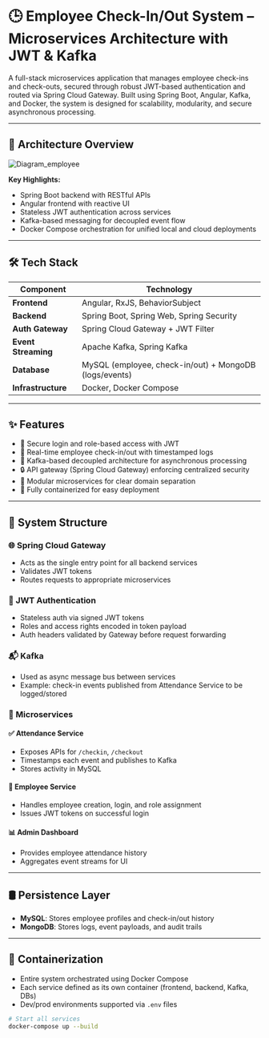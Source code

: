 # 🕒 Employee Check-In/Out System – Microservices Architecture with JWT & Kafka

A full-stack microservices application that manages employee check-ins and check-outs, secured through robust JWT-based authentication and routed via Spring Cloud Gateway. Built using Spring Boot, Angular, Kafka, and Docker, the system is designed for scalability, modularity, and secure asynchronous processing.

---

## 🧱 Architecture Overview

![Diagram_employee](https://github.com/user-attachments/assets/d2ba3d69-b3bd-4cdc-b2d6-dd44ffa8e0eb)


**Key Highlights:**
- Spring Boot backend with RESTful APIs
- Angular frontend with reactive UI
- Stateless JWT authentication across services
- Kafka-based messaging for decoupled event flow
- Docker Compose orchestration for unified local and cloud deployments

---

## 🛠 Tech Stack

| Component          | Technology                                |
|--------------------|--------------------------------------------|
| **Frontend**        | Angular, RxJS, BehaviorSubject             |
| **Backend**         | Spring Boot, Spring Web, Spring Security   |
| **Auth Gateway**    | Spring Cloud Gateway + JWT Filter          |
| **Event Streaming** | Apache Kafka, Spring Kafka                 |
| **Database**        | MySQL (employee, check-in/out) + MongoDB (logs/events) |
| **Infrastructure**  | Docker, Docker Compose                     |

---

## ✨ Features

- 🔐 Secure login and role-based access with JWT
- 🚪 Real-time employee check-in/out with timestamped logs
- 🔄 Kafka-based decoupled architecture for asynchronous processing
- 🔒 API gateway (Spring Cloud Gateway) enforcing centralized security
- 🧱 Modular microservices for clear domain separation
- 🐳 Fully containerized for easy deployment

---

## 📂 System Structure

### 🌐 Spring Cloud Gateway
- Acts as the single entry point for all backend services
- Validates JWT tokens
- Routes requests to appropriate microservices

### 🔐 JWT Authentication
- Stateless auth via signed JWT tokens
- Roles and access rights encoded in token payload
- Auth headers validated by Gateway before request forwarding

### 📬 Kafka
- Used as async message bus between services
- Example: check-in events published from Attendance Service to be logged/stored

### 🧩 Microservices

#### ✅ **Attendance Service**
- Exposes APIs for `/checkin`, `/checkout`
- Timestamps each event and publishes to Kafka
- Stores activity in MySQL

#### 👤 **Employee Service**
- Handles employee creation, login, and role assignment
- Issues JWT tokens on successful login

#### 📊 **Admin Dashboard**
- Provides employee attendance history
- Aggregates event streams for UI

---

## 🛢️ Persistence Layer

- **MySQL**: Stores employee profiles and check-in/out history
- **MongoDB**: Stores logs, event payloads, and audit trails

---

## 🐳 Containerization

- Entire system orchestrated using Docker Compose
- Each service defined as its own container (frontend, backend, Kafka, DBs)
- Dev/prod environments supported via `.env` files

```bash
# Start all services
docker-compose up --build
